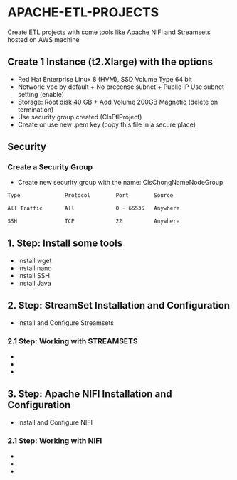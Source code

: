 # APACHE-ETL-PROJECTS
Create ETL projects with some tools like Apache NIFi and Streamsets hosted on AWS machine


## Create 1 Instance (t2.Xlarge) with the options
* Red Hat Enterprise Linux 8 (HVM), SSD Volume Type 64 bit
* Network: vpc by default + No precense subnet + Public IP Use subnet  setting (enable)
* Storage: Root disk 40 GB + Add Volume 200GB Magnetic (delete on termination)
* Use security group created (ClsEtlProject)
* Create or use new .pem key (copy this file in a secure place)

## Security

### Create a Security Group

* Create new security group with the name: ClsChongNameNodeGroup
```bash
Type              Protocol        Port        Source

All Traffic       All             0 - 65535   Anywhere   

SSH               TCP             22          Anywhere
```

## 1. Step: Install some tools
  * Install wget
  * Install nano
  * Install SSH
  * Install Java

## 2. Step: StreamSet Installation and Configuration
  * Install and Configure Streamsets 
  
### 2.1 Step: Working with STREAMSETS
  *  
  * 
  *  
  
## 3. Step: Apache NIFI Installation and Configuration
  * Install and Configure NIFI 
  
### 2.1 Step: Working with NIFI
  *  
  * 
  *
  


